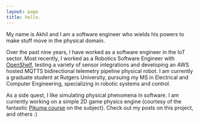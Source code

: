 ```yaml
---
layout: page
title: hello.
---
```


My name is Akhil and I am a software engineer who wields his powers to make stuff move in the physical domain. 

Over the past nine years, I have worked as a software engineer in the IoT sector. Most recently, I worked as a Robotics Software Engineer with [OpenShelf](https://www.opshelf.com/), testing a variety of sensor integrations and developing an AWS hosted MQTTS bidirectional telemetry pipeline physical robot. I am currently a graduate student at Rutgers University, pursuing my MS in Electrical and Computer Engineering, specializing in robotic systems and control.

As a side quest, I like simulating physical phenomena in software. I am currently working on a simple 2D game physics engine (courtesy of the fantastic [Pikuma course](https://pikuma.com/courses/game-physics-engine-programming) on the subject). Check out my posts on this project, and others :)

